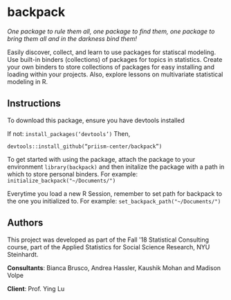 # backpack
_One package to rule them all, one package to find them, one package to bring them all and in the darkness bind them!_

Easily discover, collect, and learn to use packages for statiscal modeling. Use built-in binders (collections) of packages for topics in statistics. Create your own binders to store collections of packages for easy installing and loading within your projects. Also, explore lessons on multivariate statistical modeling in R. 

## Instructions

To download this package, ensure you have devtools installed

If not:
`install_packages(‘devtools’)`
Then,

`devtools::install_github(“priism-center/backpack”)`

To get started with using the package, attach the package to your environment
`library(backpack)`
and then initalize the package with a path in which to store personal binders. For example:
`initialize_backpack("~/Documents/")`

Everytime you load a new R Session, remember to set path for backpack to the one you initialized to. For example:
`set_backpack_path("~/Documents/")`

## Authors
This project was developed as part of the Fall '18 Statistical Consulting course, part of the Applied Statistics for Social Science Research, NYU Steinhardt. 

**Consultants**: Bianca Brusco, Andrea Hassler, Kaushik Mohan and Madison Volpe

**Client**: Prof. Ying Lu
